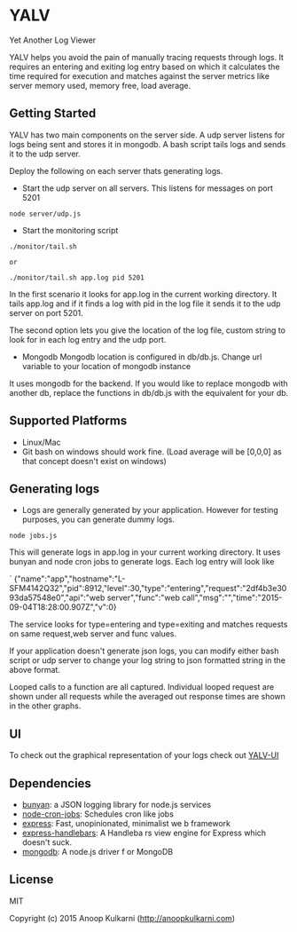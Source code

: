 # YALV 

Yet Another Log Viewer

YALV helps you avoid the pain of manually tracing requests through logs. It requires an entering and exiting log entry based on which it calculates the time required for execution and matches against the server metrics like server memory used, memory free, load average.


## Getting Started

YALV has two main components on the server side. A udp server listens for logs being sent and stores it in mongodb. A bash script tails logs and sends it to the udp server.

Deploy the following on each server thats generating logs.

- Start the udp server on all servers. This listens for messages on port 5201

```
node server/udp.js
```

- Start the monitoring script
```
./monitor/tail.sh

or

./monitor/tail.sh app.log pid 5201
```
In the first scenario it looks for app.log in the current working directory. It tails app.log and if it finds a log with pid in the log file it sends it to the udp server on port 5201.

The second option lets you give the location of the log file, custom string to look for in each log entry and the udp port.

- Mongodb
  Mongodb location is configured in db/db.js. Change url variable to your location of mongodb instance

It uses mongodb for the backend. If you would like to replace mongodb with another db, replace the functions in db/db.js with the equivalent for your db.

## Supported Platforms
- Linux/Mac
- Git bash on windows should work fine. (Load average will be [0,0,0] as that concept doesn't exist on windows)

## Generating logs
- Logs are generally generated by your application. However for testing purposes, you can generate dummy logs.
```
node jobs.js
```
This will generate logs in app.log in your current working directory. It uses bunyan and node cron jobs to generate logs.
Each log entry will look like 

` {"name":"app","hostname":"L-SFM4142Q32","pid":8912,"level":30,"type":"entering","request":"2df4b3e3093da57548e0","api":"web server","func":"web call","msg":"","time":"2015-09-04T18:28:00.907Z","v":0}

The service looks for type=entering and type=exiting and matches requests on same request,web server and func values.

If your  application doesn't generate json logs, you can modify either bash script or udp server to change your log string to json formatted string in the above format.

Looped calls to a function are all captured. Individual looped request are shown under all requests while the averaged out response times are shown in the other graphs.

## UI

To check out the graphical representation of your logs check out [YALV-UI](https://github.com/marsinvasion/yalv-ui)

## Dependencies

- [bunyan](https://github.com/trentm/node-bunyan): a JSON logging library for node.js services
- [node-cron-jobs](https://github.com/marsinvasion/node-cron-jobs): Schedules cron like jobs
- [express](https://github.com/git+https:/): Fast, unopinionated, minimalist we
b framework
- [express-handlebars](https://github.com/ericf/express-handlebars): A Handleba
rs view engine for Express which doesn&#39;t suck.
- [mongodb](https://github.com/mongodb/node-mongodb-native): A node.js driver f
or MongoDB


## License

MIT

Copyright (c) 2015 Anoop Kulkarni (http://anoopkulkarni.com)
